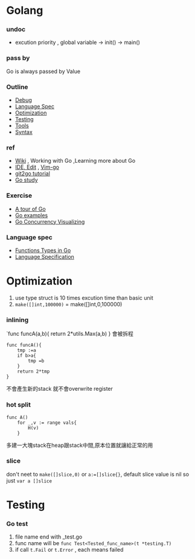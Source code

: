 # Golang

### undoc
- excution priority , global variable -> init() -> main()

### pass by 
Go is always passed by Value

### Outline
- [Debug](debug.md)
- [Language Spec](language-spec.md)
- [Optimization](#optimization)
- [Testing](#testing)
- [Tools](tools.md)
- [Syntax](syntax.md)




### ref
- [Wiki](https://github.com/golang/go/wiki) , Working with Go ,Learning more about Go
- [IDE, Edit](https://github.com/golang/go/wiki/IDEsAndTextEditorPlugins) , [Vim-go](https://github.com/fatih/vim-go)
- [git2go tutorial](https://blog.gopheracademy.com/advent-2014/git2go-tutorial/)
- [Go study](go/)

### Exercise
- [A tour of Go](https://tour.golang.org/welcome/1)
- [Go examples](https://gobyexample.com/)
- [Go Concurrency Visualizing](http://divan.github.io/posts/go_concurrency_visualize/)


### Language spec
- [Functions Types in Go](http://jordanorelli.com/post/42369331748/function-types-in-go-golang)
- [Language Specification](https://golang.org/ref/spec)


# Optimization
1. use type struct is 10 times excution time than basic unit
2. `make([]int,100000)` = make([]int,0,100000)


### inlining
`func funcA(a,b){ return 2*utils.Max(a,b) }
會被拆程
```
func funcA(){
    tmp :=a
    if b>a{
        tmp =b
    }
    return 2*tmp
}
```

不會產生新的stack 就不會overwrite register

### hot split
```
func A()
    for _,v := range vals{
        H(v)
    }
```
多建一大塊stack在heap跟stack中間,原本位置就讓給正常的用


### slice
don't neet to `make([]slice,0)` or `a:=[]slice{}`, default slice value is nil
so just `var a []slice`




# Testing

### Go test
1. file name end with \_test.go
2. func name will be `func Test<Tested_func_name>(t *testing.T)`
3. if call `t.Fail` or `t.Error` , each means failed
